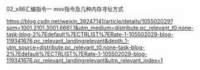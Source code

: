 02_x86汇编指令一 mov指令及几种内存寻址方式

https://blog.csdn.net/weixin_39247141/article/details/105502029?spm=1001.2101.3001.6661.1&utm_medium=distribute.pc_relevant_t0.none-task-blog-2%7Edefault%7ECTRLIST%7ERate-1-105502029-blog-119341676.pc_relevant_landingrelevant&depth_1-utm_source=distribute.pc_relevant_t0.none-task-blog-2%7Edefault%7ECTRLIST%7ERate-1-105502029-blog-119341676.pc_relevant_landingrelevant&utm_relevant_index=1